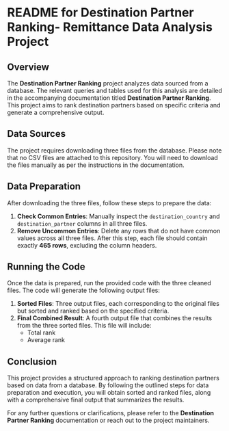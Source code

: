 # README for Destination Partner Ranking- Remittance Data Analysis Project

## Overview

The **Destination Partner Ranking** project analyzes data sourced from a database. The relevant queries and tables used for this analysis are detailed in the accompanying documentation titled **Destination Partner Ranking**. This project aims to rank destination partners based on specific criteria and generate a comprehensive output.

## Data Sources

The project requires downloading three files from the database. Please note that no CSV files are attached to this repository. You will need to download the files manually as per the instructions in the documentation.

## Data Preparation

After downloading the three files, follow these steps to prepare the data:

1. **Check Common Entries**: Manually inspect the `destination_country` and `destination_partner` columns in all three files. 
2. **Remove Uncommon Entries**: Delete any rows that do not have common values across all three files. After this step, each file should contain exactly **465 rows**, excluding the column headers.

## Running the Code

Once the data is prepared, run the provided code with the three cleaned files. The code will generate the following output files:

1. **Sorted Files**: Three output files, each corresponding to the original files but sorted and ranked based on the specified criteria.
2. **Final Combined Result**: A fourth output file that combines the results from the three sorted files. This file will include:
   - Total rank
   - Average rank

## Conclusion

This project provides a structured approach to ranking destination partners based on data from a database. By following the outlined steps for data preparation and execution, you will obtain sorted and ranked files, along with a comprehensive final output that summarizes the results. 

For any further questions or clarifications, please refer to the **Destination Partner Ranking** documentation or reach out to the project maintainers.

